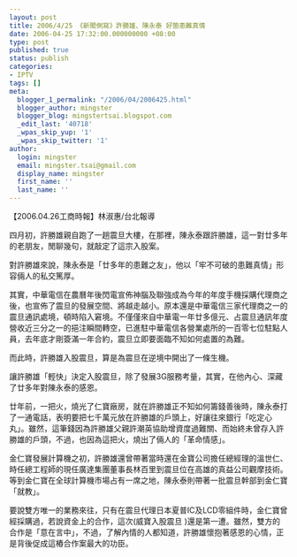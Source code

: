 ```yaml
---
layout: post
title: 2006/4/25 《新聞側寫》許勝雄、陳永泰 好箇患難真情
date: 2006-04-25 17:32:00.000000000 +08:00
type: post
published: true
status: publish
categories:
- IPTV
tags: []
meta:
  blogger_1_permalink: "/2006/04/2006425.html"
  blogger_author: mingster
  blogger_blog: mingstertsai.blogspot.com
  _edit_last: '40718'
  _wpas_skip_yup: '1'
  _wpas_skip_twitter: '1'
author:
  login: mingster
  email: mingster.tsai@gmail.com
  display_name: mingster
  first_name: ''
  last_name: ''
---
```

<p>【2006.04.26工商時報】林淑惠/台北報導</p>
<p>四月初，許勝雄親自跑了一趟震旦大樓，在那裡，陳永泰跟許勝雄，這一對廿多年的老朋友，閒聊幾句，就敲定了這宗入股案。</p>
<p>對許勝雄來說，陳永泰是「廿多年的患難之友」，他以「牢不可破的患難真情」形容倆人的私交篤厚。</p>
<p>其實，中華電信在農曆年後閃電宣佈神腦及聯強成為今年的年度手機採購代理商之後，也宣佈了震旦的發展空間、將越走越小。原本還是中華電信三家代理商之一的震旦通訊處境，頓時陷入窘境。不僅僅來自中華電一年廿多億元、占震旦通訊年度營收近三分之一的挹注瞬間轉空，已進駐中華電信各營業處所的一百零七位駐點人員，去年底才剛簽滿一年合約，震旦立即要面臨不知如何處置的為難。</p>
<p>而此時，許勝雄入股震旦，算是為震旦在逆境中開出了一條生機。</p>
<p>讓許勝雄「輕快」決定入股震旦，除了發展3G服務考量，其實，在他內心、深藏了廿多年對陳永泰的感恩。</p>
<p>廿年前，一把火，燒光了仁寶廠房，就在許勝雄正不知如何籌錢善後時，陳永泰打了一通電話，表明要把七千萬元放在許勝雄的戶頭上，好讓往來銀行「吃定心丸」。雖然，這筆錢因為許勝雄父親許潮英協助增資度過難關、而始終未曾存入許勝雄的戶頭，不過，也因為這把火，燒出了倆人的「革命情感」。</p>
<p>金仁寶發展計算機之初，許勝雄還曾帶著當時還在金寶公司擔任總經理的溫世仁、時任總工程師的現任廣達集團董事長林百里到震旦位在高雄的真益公司觀摩技術。等到金仁寶在全球計算機市場占有一席之地，陳永泰則帶著一批震旦幹部到金仁寶「就教」。</p>
<p>要說雙方唯一的業務來往，只有在震旦代理日本夏普IC及LCD零組件時，金仁寶曾經採購過，若說資金上的合作，這次(威寶入股震旦 )還是第一遭。雖然，雙方的合作是「意在言中」，不過，了解內情的人都知道，許勝雄懷抱著感恩的心情，正是背後促成這樁合作案最大的功臣。</p>
